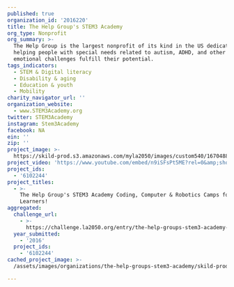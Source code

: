 ```yaml
---
published: true
organization_id: '2016220'
title: The Help Group's STEM3 Academy
org_type: Nonprofit
org_summary: >-
  The Help Group is the largest nonprofit of its kind in the US dedicated to
  helping people with special needs related to autism, ADHD, and other social &
  emotional challenges fulfill their potential.
tags_indicators:
  - STEM & Digital literacy
  - Disability & aging
  - Education & youth
  - Mobility
charity_navigator_url: ''
organization_website:
  - www.STEM3Academy.org
twitter: STEM3Academy
instagram: Stem3Academy
facebook: NA
ein: ''
zip: ''
project_image: >-
  https://skild-prod.s3.amazonaws.com/myla2050/images/custom540/1670488055741-team91.png
project_video: 'https://www.youtube.com/embed/n9iSFsPt5ME?rel=0&amp;showinfo=0'
project_ids:
  - '6102244'
project_titles:
  - >-
    The Help Group's STEM3 Academy Coding, Computer & Robotics Camps for Special
    Learners! 
aggregated:
  challenge_url:
    - >-
      https://challenge.la2050.org/entry/the-help-groups-stem3-academy-coding-computer-robotics-camps-for-special-learners!
  year_submitted:
    - '2016'
  project_ids:
    - '6102244'
cached_project_image: >-
  /assets/images/organizations/the-help-groups-stem3-academy/skild-prod.s3.amazonaws.com/myla2050/images/custom540/1670488055741-team91.png

---
```

